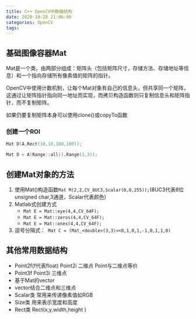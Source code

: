 ```yaml
---
title: C++ OpenCV中数据结构
date: 2020-10-28 21:06:00
categories: OpenCV
tags:
---
```


## 基础图像容器Mat

Mat是一个类，由两部分组成：矩阵头（包括矩阵尺寸，存储方法、存储地址等信息）和一个指向存储所有像素值的矩阵的指针。

OpenCV中使用计数机制，让每个Mat对象有自己的信息头，但共享同一个矩阵，这通过让矩阵指针指向同一地址而实现，而拷贝构造函数则只复制信息头和矩阵指针，而不复制矩阵。

如果仍要复制矩阵本身可以使用clone()或copyTo函数

### 创建一个ROI

```c++
Mat D(A,Rect(10,10,100,100));

Mat D = A(Range::all(),Range(1,3));

```

## 创建Mat对象的方法

1. 使用Mat()构造函数`Mat M(2,2,CV_8UC3,Scalar(0,0,255));`(8UC3代表8位unsigned char,3通道，Scalar代表颜色)
2. Matlab式创建方式
   - `Mat E = Mat::eye(4,4,CV_64F);`
   - `Mat E = Mat::zeros(4,4,CV_64F);`
   - `Mat E = Mat::ones(4,4,CV_64F);`
3. 逗号分隔式：` Mat C = (Mat_<double>(3,3)<<0,1,0,1,-1,0,1,1,0)`

## 其他常用数据结构

- Point2f(f代表float) Point2i 二维点 Point与二维点等价
- Point3f Point3i 三维点
- 基于Mat的vector
- vector结合二维点和三维点
- Scalar类 常用来传递像素值如RGB
- Size类 用来表示宽度和高度
- Rect类 Rect(x,y,width,height  )
  
